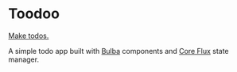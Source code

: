 # Toodoo

[Make todos.](https://todo-bulba-template.netlify.app)

A simple todo app built with [Bulba](https://github.com/geotrev/bulba) components and [Core Flux](https://github.com/geotrev/core-flux) state manager.
